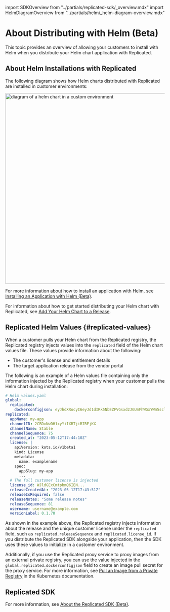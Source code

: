 import SDKOverview from "../partials/replicated-sdk/_overview.mdx"
import HelmDiagramOverview from "../partials/helm/_helm-diagram-overview.mdx"

# About Distributing with Helm (Beta)

This topic provides an overview of allowing your customers to install with Helm when you distribute your Helm chart application with Replicated.

## About Helm Installations with Replicated

The following diagram shows how Helm charts distributed with Replicated are installed in customer environments:

<img src="/images/helm-install-diagram.png" alt="diagram of a helm chart in a custom environment" width="600px"/> 

<HelmDiagramOverview/>

For more information about how to install an application with Helm, see [Installing an Application with Helm (Beta)](install-with-helm).

For information about how to get started distributing your Helm chart with Replicated, see [Add Your Helm Chart to a Release](helm-install-release).

## Replicated Helm Values {#replicated-values}

When a customer pulls your Helm chart from the Replicated registry, the Replicated registry injects values into the `replicated` field of the Helm chart values file. These values provide information about the following:
* The customer's license and entitlement details
* The target application release from the vendor portal

The following is an example of a Helm values file containing only the information injected by the Replicated registry when your customer pulls the Helm chart during installation:

```yaml
# Helm values.yaml
global:
  replicated:
    dockerconfigjson: eyJhdXRocyI6eyJd1dIRk5NbEZFVGsxd2JGUmFhWGxYWm5scloyNVRSV1pPT2pKT2NGaHhUVEpSUkU1...
replicated:
  appName: my-app
  channelID: 2CBDxNwDH1xyYiIXRTjiB7REjKX
  channelName: Stable
  channelSequence: 75
  created_at: "2023-05-12T17:44:10Z"
  license: | 
    apiVersion: kots.io/v1beta1
    kind: License
    metadata:
      name: examplename
    spec:
      appSlug: my-app
      ...       
  # The full customer license is injected
  license_id: WJldGExCmtpbmQ6IEN...
  releaseCreatedAt: "2023-05-12T17:43:51Z"
  releaseIsRequired: false
  releaseNotes: "Some release notes"
  releaseSequence: 81
  username: username@example.com
  versionLabel: 0.1.70
```

As shown in the example above, the Replicated registry injects information about the release and the unique customer license under the `replicated` field, such as `replicated.releaseSequence` and `replicated.license_id`. If you distribute the Replicated SDK alongside your application, then the SDK uses these values to initialize in a customer environment.

Additionally, if you use the Replicated proxy service to proxy images from an external private registry, you can use the value injected in the `global.replicated.dockerconfigjson` field to create an image pull secret for the proxy service. For more information, see [Pull an Image from a Private Registry](https://kubernetes.io/docs/tasks/configure-pod-container/pull-image-private-registry) in the Kubernetes documentation.

## Replicated SDK

<SDKOverview/>

For more information, see [About the Replicated SDK (Beta)](replicated-sdk-overview).